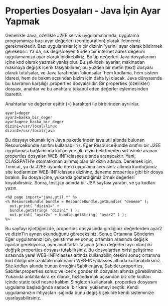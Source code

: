 # Properties Dosyaları - Java İçin Ayar Yapmak

Genellikle Java, özellikle J2EE servis uygulamalarında, uygulama
programımıza bazı ayar değerleri (configuration) olarak iletmemiz
gerekmektedir. Bazı uygulamalar için bir dizinin 'yerini' ayar olarak
bildirmek gerekebilir. Ya da, sık değişmeyen türden bir internet adres
değerini uygulamamıza ayar olarak bildirebiliriz.  Bu tip değerleri
Java dosyalarının içine kod olarak yazmak yanlış olur. Bu şekildeki
ayarlar, makinadan makinaya değişik içerik taşıyabilirler; bu yüzden
bir metin (text) dosyası olarak tutulsalar, ve Java tarafından
'okunsalar' hem kodlama, hem sistem idaresi, hem de bakım açısından
bizim için daha iyi olacak.  Java dünyasında bu kavramın karşılığı
.properties dosyalarıdır. Bir properties (özellikler) dosyası, anahtar
ve bu anahtara tekabül eden değerler eşlemesinden ibarettir.

Anahtarlar ve değerler eşittir (=) karakteri ile birbirinden
ayrılırlar.

```
ayar1=deger
ayar2=baska_bir_deger
ayar3=gene_baska_bir_deger
dizin1=/usr/local/linux
dizin2=/usr/local/java
```

Bu dosyayı okumak için Java paketlerinden java.util altında bulunan
ResourceBundle sınıfını kullanabiliriz.  Eğer ResourceBundle sınıfını
bir J2EE uygulaması bağlamında kullanıyorsak, dizin belirtmeden sırf
isimle aranan properties dosyaları WEB-INF/classes altında
aranacaktır. Yani, CLASSPATH'e otomatikman alınmış olan bir dizin
altında.  Denemek için, Tomcat, ya da J2EE uyumlu öteki uygulama
servisiniz altında kurduğunuz site kodlarınızın WEB-INF/classes
dizinine, deneme.properties gibi bir dosya bırakın. Bu dosya içine,
yukarıda gösterdiğimiz örnek değerleri koyabilirsiniz. Sonra, test.jsp
adında bir JSP sayfası yaratın, ve şu kodları yazın.

```
<%@ page import="java.util.*" %>
<% ResourceBundle bundle = ResourceBundle.getBundle( "deneme" );
  out.print( "dizin1=" +
  bundle.getString( "dizin1" ) );
  out.print( "ayar2=" + bundle.getString( "ayar2" ) );
%>
```

Bu sayfayı işlettiğinizde, properties dosyasında girdiğiniz
değerlerden ayar2 ve dizin1'in aynen okunduğunu göreceksiniz.  Sonuç
Ortamına Gönderim Eğer uygulamanız için, geliştirme ve sonuç ortamları
arasında değişik ayarlar gerekiyorsa, aynı anahtarlar taşıyan (ama
değerleri ayrı olan) iki değişik properties dosyası tutabilirsiniz. Bu
dosyalardan birisi geliştirme sırasında yerel WEB-INF/classes altında
kullanabilir, ötekini sonuç ortamına kod itildiğinde uzaktaki
makinanın WEB-INF/classes altında kullanabilirsiniz.  Site kodları
altında bunun örneğini Sabitler.java, Sabitler.properties,
Sabitler.properties.sonuc ve icerik_gonder.sh dosyaları altında
görebilirsiniz.  Yukarıda anlatılanlara ek olarak, hızlandırmak
açısından biz site kodları içinde static tekil nesne kalıbını
Singleton kullanarak, properties dosyasını uygulama başladığında
sadece 'bir kere' yüklemeyi seçtik. Kendi uygulamanızın ihtiyaçları
ışığında bunu değişik şekilde kendi sisteminize uyarlayabilirsiniz.




